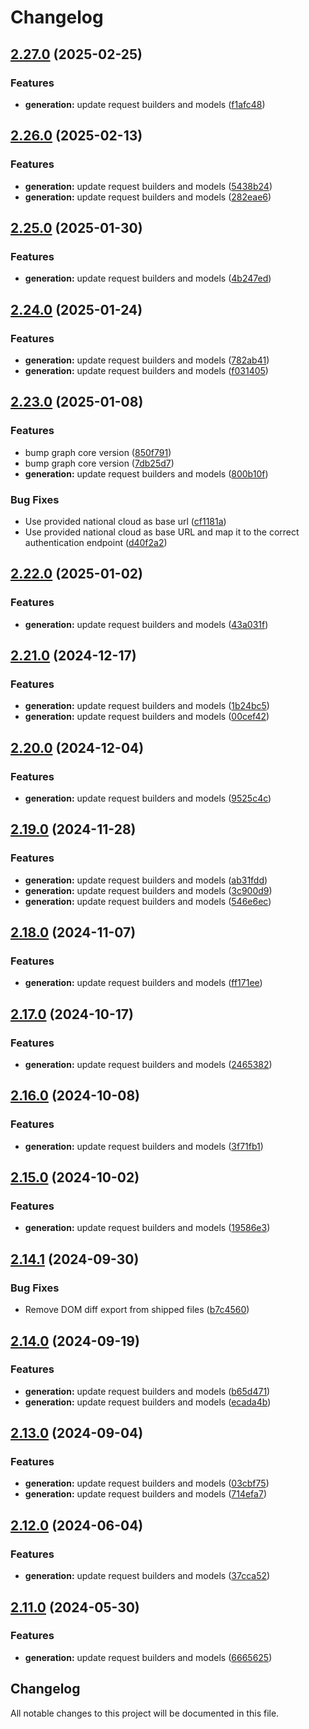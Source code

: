 # Changelog

## [2.27.0](https://github.com/microsoftgraph/msgraph-sdk-php/compare/v2.26.0...v2.27.0) (2025-02-25)


### Features

* **generation:** update request builders and models ([f1afc48](https://github.com/microsoftgraph/msgraph-sdk-php/commit/f1afc48e5255cdc432fafd31f0aaf43f552e9f95))

## [2.26.0](https://github.com/microsoftgraph/msgraph-sdk-php/compare/v2.25.0...v2.26.0) (2025-02-13)


### Features

* **generation:** update request builders and models ([5438b24](https://github.com/microsoftgraph/msgraph-sdk-php/commit/5438b24b662a291e56cfedaadaa5dbcbe23294a6))
* **generation:** update request builders and models ([282eae6](https://github.com/microsoftgraph/msgraph-sdk-php/commit/282eae69725afa48d749fe36babf9aa677c6866a))

## [2.25.0](https://github.com/microsoftgraph/msgraph-sdk-php/compare/v2.24.0...v2.25.0) (2025-01-30)


### Features

* **generation:** update request builders and models ([4b247ed](https://github.com/microsoftgraph/msgraph-sdk-php/commit/4b247ed41cd2330d56c9cf4148d206f606c24e82))

## [2.24.0](https://github.com/microsoftgraph/msgraph-sdk-php/compare/v2.23.0...v2.24.0) (2025-01-24)


### Features

* **generation:** update request builders and models ([782ab41](https://github.com/microsoftgraph/msgraph-sdk-php/commit/782ab41ea819eb64c4d99cb5bc6453086f7970a5))
* **generation:** update request builders and models ([f031405](https://github.com/microsoftgraph/msgraph-sdk-php/commit/f0314052c222e00acf02ac3f9e7e60e4e77cca74))

## [2.23.0](https://github.com/microsoftgraph/msgraph-sdk-php/compare/v2.22.0...v2.23.0) (2025-01-08)


### Features

* bump graph core version ([850f791](https://github.com/microsoftgraph/msgraph-sdk-php/commit/850f791f4ada894c3220aac66632a5a235bbc3e5))
* bump graph core version ([7db25d7](https://github.com/microsoftgraph/msgraph-sdk-php/commit/7db25d74db921caa3066da576b784ce9cc6ea29f))
* **generation:** update request builders and models ([800b10f](https://github.com/microsoftgraph/msgraph-sdk-php/commit/800b10f60f82b34657c4148c7c7d0140ffd7dde8))


### Bug Fixes

* Use provided national cloud as base url ([cf1181a](https://github.com/microsoftgraph/msgraph-sdk-php/commit/cf1181ae3793ca55387d8b7145c11a4e1bf66147))
* Use provided national cloud as base URL and map it to the correct authentication endpoint ([d40f2a2](https://github.com/microsoftgraph/msgraph-sdk-php/commit/d40f2a2485a0ebd69e18c1cd1509983e69ee2f4e))

## [2.22.0](https://github.com/microsoftgraph/msgraph-sdk-php/compare/v2.21.0...v2.22.0) (2025-01-02)


### Features

* **generation:** update request builders and models ([43a031f](https://github.com/microsoftgraph/msgraph-sdk-php/commit/43a031f34cfe02d9eaa99431b846e8400db4d7b2))

## [2.21.0](https://github.com/microsoftgraph/msgraph-sdk-php/compare/v2.20.0...v2.21.0) (2024-12-17)


### Features

* **generation:** update request builders and models ([1b24bc5](https://github.com/microsoftgraph/msgraph-sdk-php/commit/1b24bc56bc1d732b2bfabf7fc1996a8f3aad2608))
* **generation:** update request builders and models ([00cef42](https://github.com/microsoftgraph/msgraph-sdk-php/commit/00cef42ad63a8763835f8da81f5885194f329074))

## [2.20.0](https://github.com/microsoftgraph/msgraph-sdk-php/compare/v2.19.0...v2.20.0) (2024-12-04)


### Features

* **generation:** update request builders and models ([9525c4c](https://github.com/microsoftgraph/msgraph-sdk-php/commit/9525c4c635a7f27ac838a0f093d6f31519f31596))

## [2.19.0](https://github.com/microsoftgraph/msgraph-sdk-php/compare/v2.18.0...v2.19.0) (2024-11-28)


### Features

* **generation:** update request builders and models ([ab31fdd](https://github.com/microsoftgraph/msgraph-sdk-php/commit/ab31fdd4cc5ba5619045c8bafda0a45567f7a1b6))
* **generation:** update request builders and models ([3c900d9](https://github.com/microsoftgraph/msgraph-sdk-php/commit/3c900d9616f9cd3bb786dc677ddbe5cb32cbbc16))
* **generation:** update request builders and models ([546e6ec](https://github.com/microsoftgraph/msgraph-sdk-php/commit/546e6ec0a3417db4b247733bf06a5f17008c4db9))

## [2.18.0](https://github.com/microsoftgraph/msgraph-sdk-php/compare/v2.17.0...v2.18.0) (2024-11-07)


### Features

* **generation:** update request builders and models ([ff171ee](https://github.com/microsoftgraph/msgraph-sdk-php/commit/ff171ee4a4711249dfd769c843e7da7bcf85464b))

## [2.17.0](https://github.com/microsoftgraph/msgraph-sdk-php/compare/v2.16.0...v2.17.0) (2024-10-17)


### Features

* **generation:** update request builders and models ([2465382](https://github.com/microsoftgraph/msgraph-sdk-php/commit/246538243fffa1d45209ba1d684e0020cf722fc5))

## [2.16.0](https://github.com/microsoftgraph/msgraph-sdk-php/compare/v2.15.0...v2.16.0) (2024-10-08)


### Features

* **generation:** update request builders and models ([3f71fb1](https://github.com/microsoftgraph/msgraph-sdk-php/commit/3f71fb136017500ba24036aee65f40517f63f859))

## [2.15.0](https://github.com/microsoftgraph/msgraph-sdk-php/compare/v2.14.1...v2.15.0) (2024-10-02)


### Features

* **generation:** update request builders and models ([19586e3](https://github.com/microsoftgraph/msgraph-sdk-php/commit/19586e38e2efa8a4c60b403238117595bbdda11c))

## [2.14.1](https://github.com/microsoftgraph/msgraph-sdk-php/compare/v2.14.0...v2.14.1) (2024-09-30)


### Bug Fixes

* Remove DOM diff export from shipped files ([b7c4560](https://github.com/microsoftgraph/msgraph-sdk-php/commit/b7c4560ba3ef31a1771d21f016f1f8e8251d9124))

## [2.14.0](https://github.com/microsoftgraph/msgraph-sdk-php/compare/v2.13.0...v2.14.0) (2024-09-19)


### Features

* **generation:** update request builders and models ([b65d471](https://github.com/microsoftgraph/msgraph-sdk-php/commit/b65d471dd0384a37b4ba643321e8b0047ddb54e5))
* **generation:** update request builders and models ([ecada4b](https://github.com/microsoftgraph/msgraph-sdk-php/commit/ecada4b9abd7288d263301aadd63bf05ebc06f44))

## [2.13.0](https://github.com/microsoftgraph/msgraph-sdk-php/compare/v2.12.0...v2.13.0) (2024-09-04)


### Features

* **generation:** update request builders and models ([03cbf75](https://github.com/microsoftgraph/msgraph-sdk-php/commit/03cbf7588281e891ed23bfc406b1583e64df2beb))
* **generation:** update request builders and models ([714efa7](https://github.com/microsoftgraph/msgraph-sdk-php/commit/714efa730e7b2e9c2d78de6b3b6feccff34306de))

## [2.12.0](https://github.com/microsoftgraph/msgraph-sdk-php/compare/v2.11.0...v2.12.0) (2024-06-04)


### Features

* **generation:** update request builders and models ([37cca52](https://github.com/microsoftgraph/msgraph-sdk-php/commit/37cca5298c620799216ead44ccfdde7f4e7df909))

## [2.11.0](https://github.com/microsoftgraph/msgraph-sdk-php/compare/2.10.0...v2.11.0) (2024-05-30)


### Features

* **generation:** update request builders and models ([6665625](https://github.com/microsoftgraph/msgraph-sdk-php/commit/66656259cea9373d96101ba2f81e0e0b80d7554b))

## Changelog

All notable changes to this project will be documented in this file.

